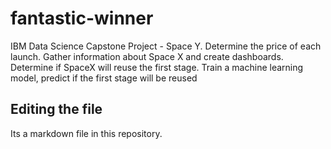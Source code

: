 # fantastic-winner
IBM Data Science Capstone Project - Space Y. Determine the price of each launch. Gather information about Space X and create dashboards. Determine if SpaceX will reuse the first stage. Train a machine learning model, predict if the first stage will be reused
## Editing the file

Its a markdown file in this repository.
